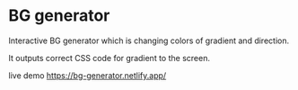 # BG generator

Interactive BG generator which is changing colors of gradient and direction.

It outputs correct CSS code for gradient to the screen.

live demo https://bg-generator.netlify.app/
